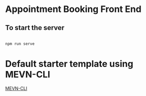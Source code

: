 

# Appointment Booking Front End
## To start the server

  

```sh
 
npm run serve  

```
  
  

  # Default starter template using MEVN-CLI

[MEVN-CLI](https://github.com/madlabsinc/mevn-cli)